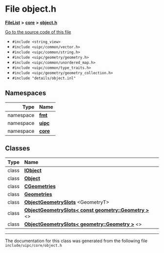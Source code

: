 

# File object.h



[**FileList**](files.md) **>** [**core**](dir_eca9d1283f7cad9ff89c5ab44937d4d9.md) **>** [**object.h**](object_8h.md)

[Go to the source code of this file](object_8h_source.md)



* `#include <string_view>`
* `#include <uipc/common/vector.h>`
* `#include <uipc/common/string.h>`
* `#include <uipc/geometry/geometry.h>`
* `#include <uipc/common/unordered_map.h>`
* `#include <uipc/common/type_traits.h>`
* `#include <uipc/geometry/geometry_collection.h>`
* `#include "details/object.inl"`













## Namespaces

| Type | Name |
| ---: | :--- |
| namespace | [**fmt**](namespacefmt.md) <br> |
| namespace | [**uipc**](namespaceuipc.md) <br> |
| namespace | [**core**](namespaceuipc_1_1core.md) <br> |


## Classes

| Type | Name |
| ---: | :--- |
| class | [**IObject**](classuipc_1_1core_1_1_i_object.md) <br> |
| class | [**Object**](classuipc_1_1core_1_1_object.md) <br> |
| class | [**CGeometries**](classuipc_1_1core_1_1_object_1_1_c_geometries.md) <br> |
| class | [**Geometries**](classuipc_1_1core_1_1_object_1_1_geometries.md) <br> |
| class | [**ObjectGeometrySlots**](classuipc_1_1core_1_1_object_geometry_slots.md) &lt;GeometryT&gt;<br> |
| class | [**ObjectGeometrySlots&lt; const geometry::Geometry &gt;**](classuipc_1_1core_1_1_object_geometry_slots_3_01const_01geometry_1_1_geometry_01_4.md) &lt;&gt;<br> |
| class | [**ObjectGeometrySlots&lt; geometry::Geometry &gt;**](classuipc_1_1core_1_1_object_geometry_slots_3_01geometry_1_1_geometry_01_4.md) &lt;&gt;<br> |



















































------------------------------
The documentation for this class was generated from the following file `include/uipc/core/object.h`

